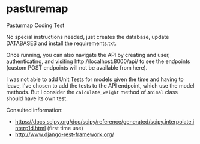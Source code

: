 # pasturemap
Pasturmap Coding Test

No special instructions needed, just creates the database, update DATABASES and install the requirements.txt.

Once running, you can also navigate the API by creating and user, authenticating, and visiting http://localhost:8000/api/ to see the endpoints (custom POST endpoints will not be available from here).

I was not able to add Unit Tests for models given the time and having to leave, I've chosen to add the tests to the API endpoint, which use the model methods. But I consider the `calculate_weight` method of `Animal` class should have its own test.

Consulted information:
- https://docs.scipy.org/doc/scipy/reference/generated/scipy.interpolate.interp1d.html (first time use)
- http://www.django-rest-framework.org/


